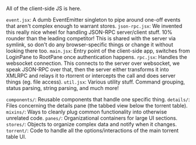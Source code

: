 All of the client-side JS is here.

`event.jsx`: A dumb EventEmitter singleton to pipe around one-off events that aren't complex enough to warrant stores.
`json-rpc.jsx`: We invented this really nice wheel for handling JSON-RPC server/client stuff. 10% rounder than the leading competitor! This is shared with the server via symlink, so don't do any browser-specific things or change it without looking there too.
`main.jsx`: Entry point of the client-side app, switches from LoginPane to RootPane once authentication happens.
`rpc.jsx`: Handles the websocket connection. This connects to the server over websocket, we speak JSON-RPC over that, then the server either transforms it into XMLRPC and relays it to rtorrent or intercepts the call and does server things (eg. file access).
`util.jsx`: Various utility stuff. Command grouping, status parsing, string parsing, and much more!

`components/`: Reusable components that handle one specific thing.
`details/`: Files concerning the details pane (the tabbed view below the torrent table).
`mixins/`: Ways to cleanly plug common functionality into otherwise unrelated code.
`panes/`: Organizational containers for large UI sections.
`stores/`: Objects to organize complex data and notify when it changes.
`torrent/`: Code to handle all the options/interactions of the main torrent table UI.
